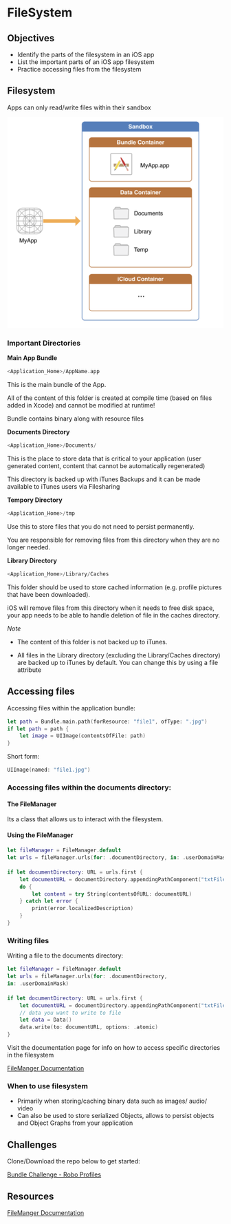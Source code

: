 # FileSystem

## Objectives
- Identify the parts of the filesystem in an iOS app
- List the important parts of an iOS app filesystem
- Practice accessing files from the filesystem

## Filesystem

Apps can only read/write files within their sandbox

![App structure](app-structure.png)

### Important Directories

**Main App Bundle**

```swift
<Application_Home>/AppName.app
```

This is the main bundle of the App.

All of the content of this folder is created at compile time (based on files added in
Xcode) and cannot be modified at runtime!

Bundle contains binary along with resource files


**Documents Directory**

```swift
<Application_Home>/Documents/
```

This is the place to store data that is critical to your application
(user generated content, content that cannot be automatically
regenerated)

This directory is backed up with iTunes Backups and it can be
made available to iTunes users via Filesharing


**Tempory Directory**

```swift
<Application_Home>/tmp
```

Use this to store files that you do not need to persist
permanently.

You are responsible for removing files from this
directory when they are no longer needed.


**Library Directory**

```swift
<Application_Home>/Library/Caches
```

This folder should be used to store cached information (e.g.
profile pictures that have been downloaded).

iOS will remove files from this directory when it needs to free
disk space, your app needs to be able to handle deletion of
file in the caches directory.

*Note*

- The content of this folder is not backed up to iTunes.

- All files in the Library directory (excluding the Library/Caches
directory) are backed up to iTunes by default. You can change
this by using a file attribute

## Accessing files

Accessing files within the application bundle:

```swift
let path = Bundle.main.path(forResource: "file1", ofType: ".jpg")
if let path = path {
    let image = UIImage(contentsOfFile: path)
}
```
Short form:
```swift
UIImage(named: "file1.jpg")
```

### Accessing files within the documents directory:
#### The FileManager

Its a class that allows us to interact with the filesystem.

#### Using the FileManager

```swift
let fileManager = FileManager.default
let urls = fileManager.urls(for: .documentDirectory, in: .userDomainMask)

if let documentDirectory: URL = urls.first {
    let documentURL = documentDirectory.appendingPathComponent("txtFile.txt")
    do {
        let content = try String(contentsOfURL: documentURL)
    } catch let error {
        print(error.localizedDescription)
    }
}
 ```

### Writing files

Writing a file to the documents directory:

```swift
let fileManager = FileManager.default
let urls = fileManager.urls(for: .documentDirectory,
in: .userDomainMask)

if let documentDirectory: URL = urls.first {
    let documentURL = documentDirectory.appendingPathComponent("txtFile.txt")
    // data you want to write to file
    let data = Data()
    data.write(to: documentURL, options: .atomic)
}
```
Visit the documentation page for info on how to access specific directories in the filesystem

[FileManger Documentation](https://developer.apple.com/documentation/foundation/filemanager)


### When to use filesystem

- Primarily when storing/caching binary data such as images/ audio/ video
- Can also be used to store serialized Objects, allows to persist objects and Object Graphs from your application


## Challenges

Clone/Download the repo below to get started:

[Bundle Challenge - Robo Profiles](https://github.com/Product-College-Labs/RoboProfiles)


## Resources

[FileManger Documentation](https://developer.apple.com/documentation/foundation/filemanager)
